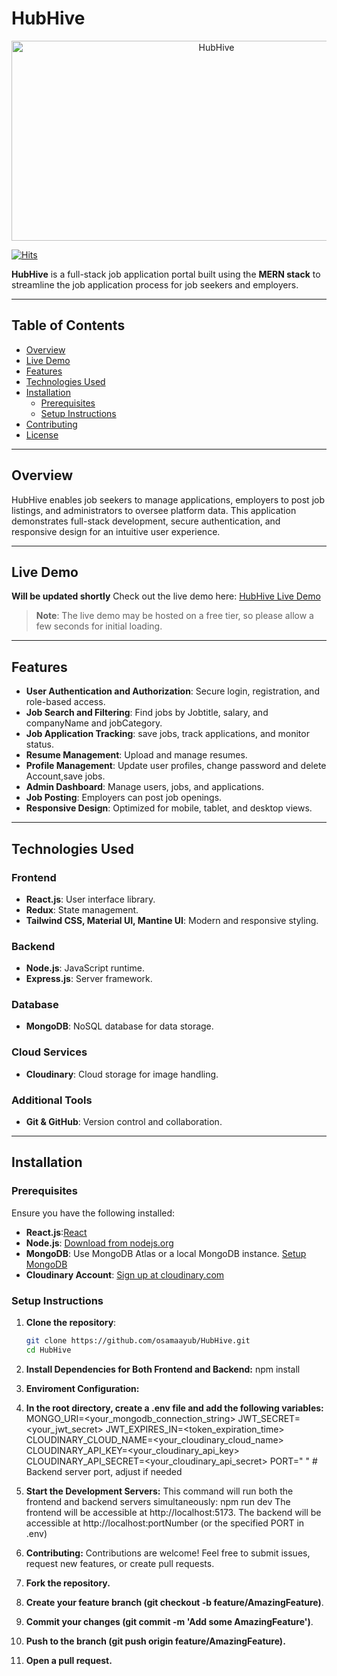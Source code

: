 # HubHive

<p align="center">
  <img src="https://socialify.git.ci/osamaayub/HubHive/image?forks=1&issues=1&language=1&name=1&owner=1&pulls=1&stargazers=1&theme=Dark" alt="HubHive" width="640" height="320" />
</p>

[![Hits](https://hits.sh/github.com/osamaayub/HubHive.svg?color=116acc)](https://hits.sh/github.com/osamaayub/HubHive/)

**HubHive** is a full-stack job application portal built using the **MERN stack** to streamline the job application process for job seekers and employers.

---

## Table of Contents

- [Overview](#overview)
- [Live Demo](#live-demo)
- [Features](#features)
- [Technologies Used](#technologies-used)
- [Installation](#installation)
  - [Prerequisites](#prerequisites)
  - [Setup Instructions](#setup-instructions)
- [Contributing](#contributing)
- [License](#license)

---

## Overview

HubHive enables job seekers to manage applications, employers to post job listings, and administrators to oversee platform data. This application demonstrates full-stack development, secure authentication, and responsive design for an intuitive user experience.

---

## Live Demo
**Will be updated shortly**
Check out the live demo here: [HubHive Live Demo](https://your-live-demo-url.com)

> **Note**: The live demo may be hosted on a free tier, so please allow a few seconds for initial loading.

---

## Features

- **User Authentication and Authorization**: Secure login, registration, and role-based access.
- **Job Search and Filtering**: Find jobs by Jobtitle, salary, and companyName and jobCategory.
- **Job Application Tracking**: save jobs, track applications, and monitor status.
- **Resume Management**: Upload and manage resumes.
- **Profile Management**: Update user profiles, change password and delete Account,save jobs.
- **Admin Dashboard**: Manage users, jobs, and applications.
- **Job Posting**: Employers can post job openings.
- **Responsive Design**: Optimized for mobile, tablet, and desktop views.

---

## Technologies Used

### Frontend
- **React.js**: User interface library.
- **Redux**: State management.
- **Tailwind CSS, Material UI, Mantine UI**: Modern and responsive styling.

### Backend
- **Node.js**: JavaScript runtime.
- **Express.js**: Server framework.

### Database
- **MongoDB**: NoSQL database for data storage.

### Cloud Services
- **Cloudinary**: Cloud storage for image handling.

### Additional Tools
- **Git & GitHub**: Version control and collaboration.

---

## Installation

### Prerequisites

Ensure you have the following installed:
-  **React.js**:[React](https://react.dev)
- **Node.js**: [Download from nodejs.org](https://nodejs.org)
- **MongoDB**: Use MongoDB Atlas or a local MongoDB instance. [Setup MongoDB](https://www.mongodb.com/)
- **Cloudinary Account**: [Sign up at cloudinary.com](https://cloudinary.com)

### Setup Instructions

1. **Clone the repository**:

   ```bash
   git clone https://github.com/osamaayub/HubHive.git
   cd HubHive
2.  **Install Dependencies for Both Frontend and Backend:**
    npm install
3.  **Enviroment Configuration:**
4.  **In the root directory, create a .env file and add the following variables:**
     MONGO_URI=<your_mongodb_connection_string>
    JWT_SECRET=<your_jwt_secret>
   JWT_EXPIRES_IN=<token_expiration_time>
   CLOUDINARY_CLOUD_NAME=<your_cloudinary_cloud_name>
  CLOUDINARY_API_KEY=<your_cloudinary_api_key>
 CLOUDINARY_API_SECRET=<your_cloudinary_api_secret>
 PORT=" "  # Backend server port, adjust if needed
5. **Start the Development Servers:**
    This command will run both the frontend and backend servers simultaneously:
       npm run dev
     The frontend will be accessible at http://localhost:5173.
      The backend will be accessible at http://localhost:portNumber (or the specified PORT in .env)
   
6. **Contributing:**
 Contributions are welcome! Feel free to submit issues, request new features, or create pull requests.

1. **Fork the repository.**
2. **Create your feature branch (git checkout -b feature/AmazingFeature)**.
3. **Commit your changes (git commit -m 'Add some AmazingFeature')**.
4. **Push to the branch (git push origin feature/AmazingFeature).**
5. **Open a pull request.**
